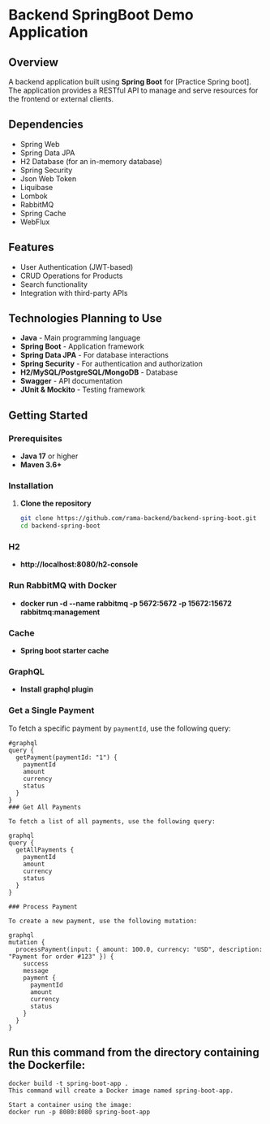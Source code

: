 # Backend SpringBoot Demo Application

## Overview
A backend application built using **Spring Boot** for [Practice Spring boot]. The application provides a RESTful API to manage and serve resources for the frontend or external clients.

## Dependencies
- Spring Web
- Spring Data JPA
- H2 Database (for an in-memory database)
- Spring Security
- Json Web Token
- Liquibase
- Lombok
- RabbitMQ
- Spring Cache
- WebFlux

## Features
- User Authentication (JWT-based)
- CRUD Operations for Products
- Search functionality
- Integration with third-party APIs

## Technologies Planning to Use
- **Java** - Main programming language
- **Spring Boot** - Application framework
- **Spring Data JPA** - For database interactions
- **Spring Security** - For authentication and authorization
- **H2/MySQL/PostgreSQL/MongoDB** - Database
- **Swagger** - API documentation
- **JUnit & Mockito** - Testing framework

## Getting Started

### Prerequisites
- **Java 17** or higher
- **Maven 3.6+**

### Installation

1. **Clone the repository**
   ```bash
   git clone https://github.com/rama-backend/backend-spring-boot.git
   cd backend-spring-boot

### H2
- **http://localhost:8080/h2-console**

### Run RabbitMQ with Docker
- **docker run -d --name rabbitmq -p 5672:5672 -p 15672:15672 rabbitmq:management**
   
### Cache
- **Spring boot starter cache**

### GraphQL
- **Install graphql plugin**
### Get a Single Payment

To fetch a specific payment by `paymentId`, use the following query:
```
#graphql
query {
  getPayment(paymentId: "1") {
    paymentId
    amount
    currency
    status
  }
}
### Get All Payments

To fetch a list of all payments, use the following query:

graphql
query {
  getAllPayments {
    paymentId
    amount
    currency
    status
  }
}

### Process Payment

To create a new payment, use the following mutation:

graphql
mutation {
  processPayment(input: { amount: 100.0, currency: "USD", description: "Payment for order #123" }) {
    success
    message
    payment {
      paymentId
      amount
      currency
      status
    }
  }
}
```

## Run this command from the directory containing the Dockerfile:
```
docker build -t spring-boot-app .
This command will create a Docker image named spring-boot-app.

Start a container using the image:
docker run -p 8080:8080 spring-boot-app
```